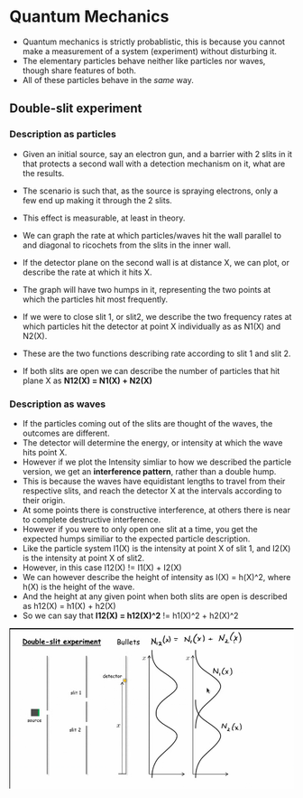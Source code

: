 Quantum Mechanics
=================

- Quantum mechanics is strictly probablistic, this is because you cannot make a measurement of a system (experiment) without disturbing it.
- The elementary particles behave neither like particles nor waves, though share features of both. 
- All of these particles behave in the <i>same</i> way. 

Double-slit experiment
---

### Description as particles
- Given an initial source, say an electron gun, and a barrier with 2 slits in it that protects a second wall with a detection mechanism on it, what are the results. 
- The scenario is such that, as the source is spraying electrons, only a few end up making it through the 2 slits.
- This effect is measurable, at least in theory. 

- We can graph the rate at which particles/waves hit the wall parallel to and diagonal to ricochets from the slits in the inner wall. 
- If the detector plane on the second wall is at distance X, we can plot, or describe the rate at which it hits X. 
- The graph will have two humps in it, representing the two points at which the particles hit most frequently. 
- If we were to close slit 1, or slit2, we describe the two frequency rates at which particles hit the detector at point X individually as as N1(X) and N2(X). 
- These are the two functions describing rate according to slit 1 and slit 2. 
- If both slits are open we can describe the number of particles that hit plane X as <b>N12(X) = N1(X) + N2(X)</b>

### Description as waves
- If the particles coming out of the slits are thought of the waves, the outcomes are different. 
- The detector will determine the energy, or intensity at which the wave hits point X.
- However if we plot the Intensity simliar to how we described the particle version, we get an <b>interference pattern</b>, rather than a double hump. 
- This is because the waves have equidistant lengths to travel from their respective slits, and reach the detector X at the intervals according to their origin. 
- At some points there is constructive interference, at others there is near to complete destructive interference. 
- However if you were to only open one slit at a time, you get the expected humps similiar to the expected particle description. 
- Like the particle system I1(X) is the intensity at point X of slit 1, and I2(X) is the intensity at point X of slit2. 
- However, in this case I12(X) != I1(X) + I2(X)
- We can however describe the height of intensity as I(X) = h(X)^2, where h(X) is the height of the wave. 
- And the height at any given point when both slits are open is described as h12(X) = h1(X) + h2(X) 
- So we can say that <b>I12(X) = h12(X)^2</b> != h1(X)^2 + h2(X)^2

![Screenshot](/images/slit-experiment.png "slit-experiment")
